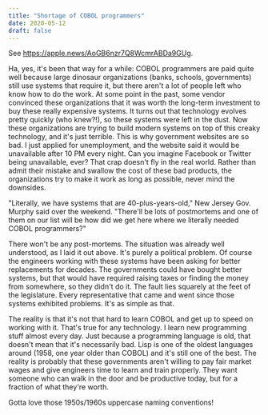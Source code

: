 ```yaml
---
title: "Shortage of COBOL programmers"
date: 2020-05-12
draft: false
---
```

See https://apple.news/AoGB6nzr7Q8WcmrABDa9GUg.

Ha, yes, it's been that way for a while: COBOL programmers are paid quite well because large dinosaur organizations (banks, schools, governments) still use systems that require it, but there aren't a lot of people left who know how to do the work. At some point in the past, some vendor convinced these organizations that it was worth the long-term investment to buy these really expensive systems. It turns out that technology evolves pretty quickly (who knew?!), so these systems were left in the dust. Now these organizations are trying to build modern systems on top of this creaky technology, and it's just terrible. This is why government websites are so bad. I just applied for unemployment, and the website said it would be unavailable after 10 PM every night. Can you imagine Facebook or Twitter being unavailable, ever? That crap doesn't fly in the real world. Rather than admit their mistake and swallow the cost of these bad products, the organizations try to make it work as long as possible, never mind the downsides.

"Literally, we have systems that are 40-plus-years-old," New Jersey Gov. Murphy said over the weekend. "There'll be lots of postmortems and one of them on our list will be how did we get here where we literally needed COBOL programmers?"

There won't be any post-mortems. The situation was already well understood, as I laid it out above. It's purely a political problem. Of course the engineers working with these systems have been asking for better replacements for decades. The governments could have bought better systems, but that would have required raising taxes or finding the money from somewhere, so they didn't do it. The fault lies squarely at the feet of the legislature. Every representative that came and went since those systems exhibited problems. It's as simple as that.

The reality is that it's not that hard to learn COBOL and get up to speed on working with it. That's true for any technology. I learn new programming stuff almost every day. Just because a programming language is old, that doesn't mean that it's necessarily bad. Lisp is one of the oldest languages around (1958, one year older than COBOL) and it's still one of the best. The reality is probably that these governments aren't willing to pay fair market wages and give engineers time to learn and train properly. They want someone who can walk in the door and be productive today, but for a fraction of what they're worth.

Gotta love those 1950s/1960s uppercase naming conventions!
